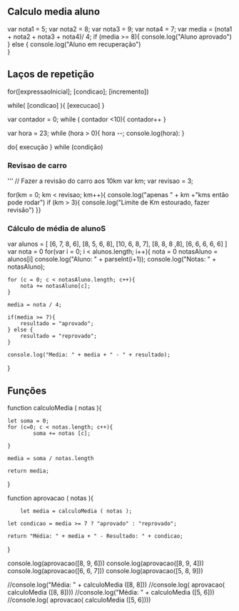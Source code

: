 ## Calculo media aluno

var nota1 = 5; 
var nota2 = 8; 
var nota3 = 9;
var nota4 = 7;
var media = (nota1 + nota2 + nota3 + nota4)/ 4;
if (media >= 8){
    console.log("Aluno aprovado")
} else {
    console.log("Aluno em recuperação")  
}  


## Laços de repetição

for([expressaoInicial]; [condicao]; [incremento])

while( [condicao] ){
    [execucao]
}

var contador = 0;
while ( contador <10){
    contador++
}

var hora = 23;
while (hora > 0){
    hora --;
    console.log(hora):
}

do{
    execução
} while (condição)

### Revisao de carro

'''
// Fazer a revisão do carro aos 10km
var km;
var revisao = 3;

for(km = 0; km < revisao; km++){
    console.log("apenas " + km +"kms então pode rodar")
    if (km > 3){
    console.log("Limite de Km estourado, fazer revisão")
}}

### Cálculo de média de alunoS

var alunos = [
    [6, 7, 8, 6],
    [8, 5, 6, 8],
    [10, 6, 8, 7],
    [8, 8, 8 ,8],
    [6, 6, 6, 6, 6]
]
var nota = 0
for(var i = 0; i < alunos.length; i++){
    nota = 0
    notasAluno = alunos[i]
    console.log("Aluno: " + parseInt(i+1));
    console.log("Notas: " + notasAluno);
    
    for (c = 0; c < notasAluno.length; c++){
        nota += notasAluno[c];
    } 
    
    media = nota / 4;
    
    if(media >= 7){
        resultado = "aprovado";
    } else {
        resultado = "reprovado";
    }
    
    console.log("Media: " + media + " - " + resultado);
}

## Funções
function calculoMedia ( notas ){
		
    let soma = 0;
    for (c=0; c < notas.length; c++){
    		soma += notas [c];
    
    }
    
    media = soma / notas.length
    
    return media;
}

function aprovacao ( notas ){

		let media = calculoMedia ( notas );
		
    let condicao = media >= 7 ? "aprovado" : "reprovado";
    
    return "Média: " + media + " - Resultado: " + condicao;
    
}

console.log(aprovacao([8, 9, 6]))
console.log(aprovacao([8, 9, 4]))
console.log(aprovacao([6, 6, 7]))
console.log(aprovacao([5, 8, 9]))

//console.log("Média: " + calculoMedia ([8, 8]))
//console.log( aprovacao( calculoMedia ([8, 8])))
//console.log("Média: " + calculoMedia ([5, 6]))
//console.log( aprovacao( calculoMedia ([5, 6])))